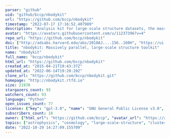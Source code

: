 ```yaml
---
parser: "github"
uid: "github/bccp/nbodykit"
url: "https://github.com/bccp/nbodykit"
timestamp: "2022-07-17 17:16:52.407989"
description: "Analysis kit for large-scale structure datasets, the massively parallel way"
avatar: "https://avatars.githubusercontent.com/u/11237396?v=4"
repo_url: "https://github.com/bccp/nbodykit"
doi: ["http://adsabs.harvard.edu/abs/2018AJ....156..160H", "https://ui.adsabs.harvard.edu/abs/2019ascl.soft04027H/abstract"]
title: "nbodykit: Massively parallel, large-scale structure toolkit"
name: "nbodykit"
full_name: "bccp/nbodykit"
html_url: "https://github.com/bccp/nbodykit"
created_at: "2015-04-21T19:43:37Z"
updated_at: "2022-06-14T19:20:20Z"
clone_url: "https://github.com/bccp/nbodykit.git"
homepage: "http://nbodykit.rtfd.io"
size: 21970
stargazers_count: 93
watchers_count: 93
language: "Python"
open_issues_count: 77
license: {"key": "gpl-3.0", "name": "GNU General Public License v3.0", "spdx_id": "GPL-3.0", "url": "https://api.github.com/licenses/gpl-3.0", "node_id": "MDc6TGljZW5zZTk="}
subscribers_count: 18
owner: {"html_url": "https://github.com/bccp", "avatar_url": "https://avatars.githubusercontent.com/u/11237396?v=4", "login": "bccp", "type": "Organization"}
topics: ["astrophysics", "cosmology", "large-scale-structure", "clustering", "data-analysis", "python", "mpi", "mpi4py", "parallel-computing"]
date: "2022-10-29 14:27:09.155709"
---
```

